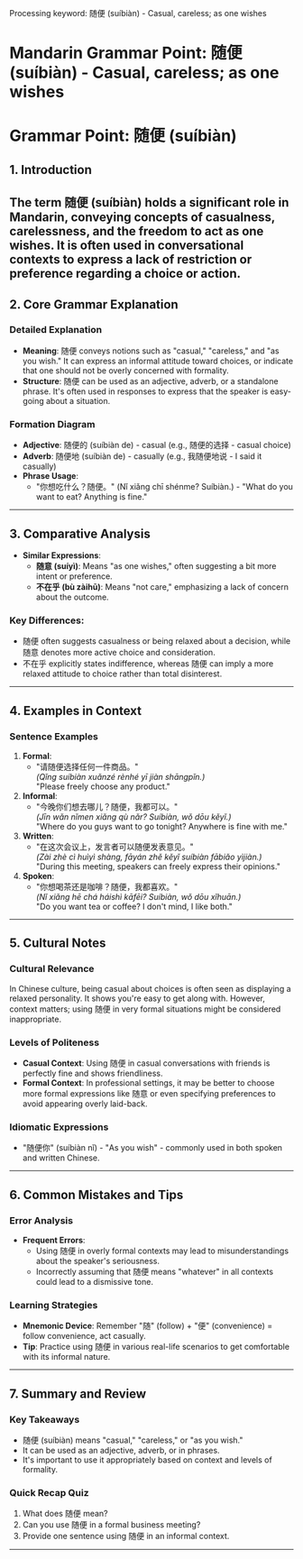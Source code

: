 Processing keyword: 随便 (suíbiàn) - Casual, careless; as one wishes
# Mandarin Grammar Point: 随便 (suíbiàn) - Casual, careless; as one wishes
# Grammar Point: 随便 (suíbiàn)
## 1. Introduction
The term 随便 (suíbiàn) holds a significant role in Mandarin, conveying concepts of casualness, carelessness, and the freedom to act as one wishes. It is often used in conversational contexts to express a lack of restriction or preference regarding a choice or action.
---
## 2. Core Grammar Explanation
### Detailed Explanation
- **Meaning**: 随便 conveys notions such as "casual," "careless," and "as you wish." It can express an informal attitude toward choices, or indicate that one should not be overly concerned with formality.
- **Structure**: 随便 can be used as an adjective, adverb, or a standalone phrase. It's often used in responses to express that the speaker is easy-going about a situation.
### Formation Diagram
- **Adjective**: 随便的 (suíbiàn de) - casual (e.g., 随便的选择 - casual choice)
- **Adverb**: 随便地 (suíbiàn de) - casually (e.g., 我随便地说 - I said it casually)
- **Phrase Usage**: 
  - "你想吃什么？随便。" (Nǐ xiǎng chī shénme? Suíbiàn.) - "What do you want to eat? Anything is fine."
---
## 3. Comparative Analysis
- **Similar Expressions**:
  - **随意 (suíyì)**: Means "as one wishes," often suggesting a bit more intent or preference.
  - **不在乎 (bù zàihū)**: Means "not care," emphasizing a lack of concern about the outcome.
  
### Key Differences:
- 随便 often suggests casualness or being relaxed about a decision, while 随意 denotes more active choice and consideration.
- 不在乎 explicitly states indifference, whereas 随便 can imply a more relaxed attitude to choice rather than total disinterest.
---
## 4. Examples in Context
### Sentence Examples
1. **Formal**: 
   - "请随便选择任何一件商品。"  
   *(Qǐng suíbiàn xuǎnzé rènhé yī jiàn shāngpǐn.)*  
   "Please freely choose any product."
2. **Informal**: 
   - "今晚你们想去哪儿？随便，我都可以。"  
   *(Jīn wǎn nǐmen xiǎng qù nǎr? Suíbiàn, wǒ dōu kěyǐ.)*  
   "Where do you guys want to go tonight? Anywhere is fine with me."
3. **Written**:
   - "在这次会议上，发言者可以随便发表意见。"  
   *(Zài zhè cì huìyì shàng, fāyán zhě kěyǐ suíbiàn fābiǎo yìjiàn.)*  
   "During this meeting, speakers can freely express their opinions."
4. **Spoken**: 
   - "你想喝茶还是咖啡？随便，我都喜欢。"  
   *(Nǐ xiǎng hē chá háishì kāfēi? Suíbiàn, wǒ dōu xǐhuān.)*  
   "Do you want tea or coffee? I don't mind, I like both."
---
## 5. Cultural Notes
### Cultural Relevance
In Chinese culture, being casual about choices is often seen as displaying a relaxed personality. It shows you're easy to get along with. However, context matters; using 随便 in very formal situations might be considered inappropriate.
### Levels of Politeness
- **Casual Context**: Using 随便 in casual conversations with friends is perfectly fine and shows friendliness.
- **Formal Context**: In professional settings, it may be better to choose more formal expressions like 随意 or even specifying preferences to avoid appearing overly laid-back.
### Idiomatic Expressions
- "随便你" (suíbiàn nǐ) - "As you wish" - commonly used in both spoken and written Chinese.
---
## 6. Common Mistakes and Tips
### Error Analysis
- **Frequent Errors**:
  - Using 随便 in overly formal contexts may lead to misunderstandings about the speaker's seriousness.
  - Incorrectly assuming that 随便 means "whatever" in all contexts could lead to a dismissive tone.
### Learning Strategies
- **Mnemonic Device**: Remember "随" (follow) + "便" (convenience) = follow convenience, act casually.
- **Tip**: Practice using 随便 in various real-life scenarios to get comfortable with its informal nature.
---
## 7. Summary and Review
### Key Takeaways
- 随便 (suíbiàn) means "casual," "careless," or "as you wish."
- It can be used as an adjective, adverb, or in phrases.
- It's important to use it appropriately based on context and levels of formality.
### Quick Recap Quiz
1. What does 随便 mean?
2. Can you use 随便 in a formal business meeting?
3. Provide one sentence using 随便 in an informal context.
---
